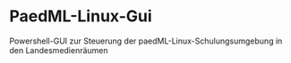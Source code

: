 # PaedML-Linux-Gui
Powershell-GUI zur Steuerung der paedML-Linux-Schulungsumgebung in den Landesmedienräumen
